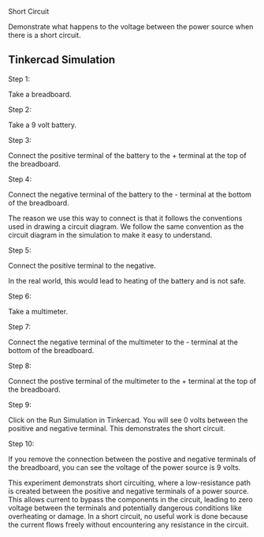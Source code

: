 Short Circuit

Demonstrate what happens to the voltage between the power source when there is a short circuit.

## Tinkercad Simulation

Step 1:

Take a breadboard.

Step 2:

Take a 9 volt battery.

Step 3:

Connect the positive terminal of the battery to the + terminal at the top of the breadboard.

Step 4:

Connect the negative terminal of the battery to the - terminal at the bottom of the breadboard.

The reason we use this way to connect is that it follows the conventions used in drawing a circuit diagram. We follow the same convention as the circuit diagram in the simulation to make it easy to understand.

Step 5:

Connect the positive terminal to the negative.

In the real world, this would lead to heating of the battery and is not safe.

Step 6:

Take a multimeter.

Step 7:

Connect the negative terminal of the multimeter to the - terminal at the bottom of the breadboard.

Step 8:

Connect the postive terminal of the multimeter to the + terminal at the top of the breadboard.

Step 9:

Click on the Run Simulation in Tinkercad. You will see 0 volts between the positive and negative terminal. This demonstrates the short circuit.

Step 10:

If you remove the connection between the postive and negative terminals of the breadboard, you can see the voltage of the power source is 9 volts.

This experiment demonstrats short circuiting, where a low-resistance path is created between the positive and negative terminals of a power source. This allows current to bypass the components in the circuit, leading to zero voltage between the terminals and potentially dangerous conditions like overheating or damage. In a short circuit, no useful work is done because the current flows freely without encountering any resistance in the circuit.

